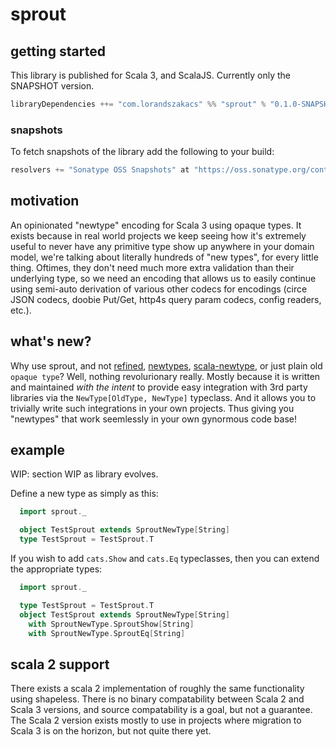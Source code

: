 # sprout

## getting started

This library is published for Scala 3, and ScalaJS. Currently only the SNAPSHOT version.
```scala
libraryDependencies ++= "com.lorandszakacs" %% "sprout" % "0.1.0-SNAPSHOT"
```

### snapshots
To fetch snapshots of the library add the following to your build:
```scala
resolvers += "Sonatype OSS Snapshots" at "https://oss.sonatype.org/content/repositories/snapshots"
```

## motivation

An opinionated "newtype" encoding for Scala 3 using opaque types. It exists because in real world projects we keep seeing how it's extremely useful to never have any primitive type show up anywhere in your domain model, we're talking about literally hundreds of "new types", for every little thing. Oftimes, they don't need much more extra validation than their underlying type, so we need an encoding that allows us to easily continue using semi-auto derivation of various other codecs for encodings (circe JSON codecs, doobie Put/Get, http4s query param codecs, config readers, etc.).

## what's new?

Why use sprout, and not [refined](https://github.com/fthomas/refined), [newtypes](https://github.com/gvolpe/newtypes), [scala-newtype](https://github.com/estatico/scala-newtype), or just plain old `opaque type`? Well, nothing revolurionary really. Mostly because it is written and maintained _with the intent_ to provide easy integration with 3rd party libraries via the `NewType[OldType, NewType]` typeclass. And it allows you to trivially write such integrations in your own projects. Thus giving you "newtypes" that work seemlessly in your own gynormous code base!

## example

WIP: section WIP as library evolves.

Define a new type as simply as this:
```scala
  import sprout._

  object TestSprout extends SproutNewType[String]
  type TestSprout = TestSprout.T
```

If you wish to add `cats.Show` and `cats.Eq` typeclasses, then you can extend the appropriate types:
```scala
  import sprout._

  type TestSprout = TestSprout.T
  object TestSprout extends SproutNewType[String]
    with SproutNewType.SproutShow[String]
    with SproutNewType.SproutEq[String]
```

## scala 2 support
There exists a scala 2 implementation of roughly the same functionality using shapeless. There is no binary compatability between Scala 2 and Scala 3 versions, and source compatability is a goal, but not a guarantee. The Scala 2 version exists mostly to use in projects where migration to Scala 3 is on the horizon, but not quite there yet.